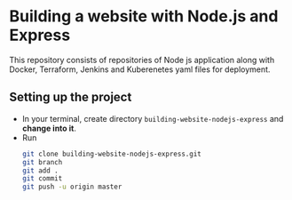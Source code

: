 # Building a website with Node.js and Express

This repository consists of repositories of Node js application along with Docker, Terraform, Jenkins and Kuberenetes yaml files for deployment.

## Setting up the project

* In your terminal, create directory `building-website-nodejs-express` and **change into it**.
* Run 
  ```bash
  git clone building-website-nodejs-express.git
  git branch 
  git add .
  git commit 
  git push -u origin master
  ```
  
